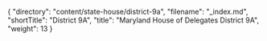 {
  "directory": "content/state-house/district-9a",
  "filename": "_index.md",
  "shortTitle": "District 9A",
  "title": "Maryland House of Delegates District 9A",
  "weight": 13
}
